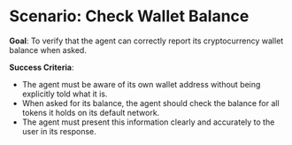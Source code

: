 # Scenario: Check Wallet Balance

**Goal**: To verify that the agent can correctly report its cryptocurrency wallet balance when asked.

**Success Criteria**:
- The agent must be aware of its own wallet address without being explicitly told what it is.
- When asked for its balance, the agent should check the balance for all tokens it holds on its default network.
- The agent must present this information clearly and accurately to the user in its response. 